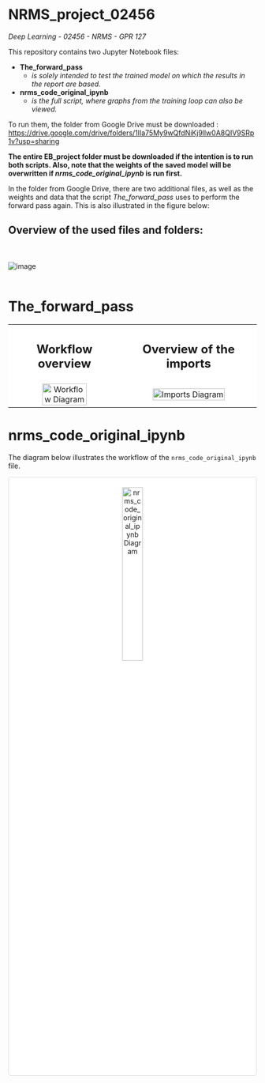 # NRMS_project_02456
*Deep Learning - 02456 - NRMS - GPR 127*

This repository contains two Jupyter Notebook files:
- **The_forward_pass**
  - *is solely intended to test the trained model on which the results in the report are based.*   
- **nrms_code_original_ipynb**
  - *is the full script, where graphs from the training loop can also be viewed.* 

To run them, the folder from Google Drive must be downloaded :
https://drive.google.com/drive/folders/1lIa75My9wQfdNiKj9llw0A8QIV9SRp1v?usp=sharing 

**The entire EB_project folder must be downloaded if the intention is to run both scripts. 
Also, note that the weights of the saved model will be overwritten if *nrms_code_original_ipynb* is run first.**

In the folder from Google Drive, there are two additional files, as well as the weights and data that the script *The_forward_pass* uses to perform the forward pass again. This is also illustrated in the figure below:

## Overview of the used files and folders: 
<br><br>
![image](https://github.com/user-attachments/assets/4008c817-df65-4f51-9e5d-9d67d2e734b5)
<br><br>

# The_forward_pass


<table style="background-color: white; border-collapse: collapse; width: 100%;">
  <tr>
    <td style="text-align: center; vertical-align: top; height: 100px; background-color: white;">
      <h2>Workflow overview</h2>
    </td>
    <td style="text-align: center; vertical-align: top; height: 100px; background-color: white;">
      <h2>Overview of the imports</h2>
    </td>
  </tr>
  <tr>
    <td style="text-align: center; background-color: white;">
      <img src="https://github.com/user-attachments/assets/44b306b0-43e4-422e-b48b-8f186d47cb84" alt="Workflow Diagram" style="width: 65%; height: auto;"/>
    </td>
    <td style="text-align: center; background-color: white;">
      <img src="https://github.com/user-attachments/assets/c74b3cb5-a81a-4bc4-8858-ee256886449f" alt="Imports Diagram" style="width: 75%; height: auto;"/>
    </td>
  </tr>
</table>

<b></b>
<b></b>

# nrms_code_original_ipynb

The diagram below illustrates the workflow of the `nrms_code_original_ipynb` file.

<div style="text-align: center; background-color: white; padding: 20px; border: 1px solid #ddd; border-radius: 5px;">
  <img src="https://github.com/user-attachments/assets/2c79f4b9-e7ba-41ec-bb9b-90fc1db6f593" alt="nrms_code_original_ipynb Diagram" style="width: 30%; height: auto;"/>
</div>



<b></b>
<b></b>






